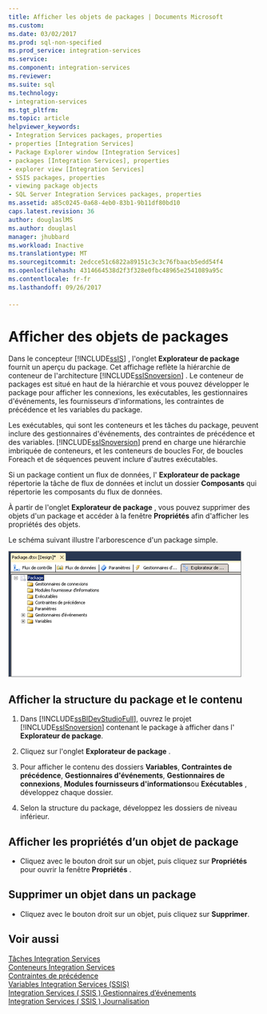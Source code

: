 ```yaml
---
title: Afficher les objets de packages | Documents Microsoft
ms.custom: 
ms.date: 03/02/2017
ms.prod: sql-non-specified
ms.prod_service: integration-services
ms.service: 
ms.component: integration-services
ms.reviewer: 
ms.suite: sql
ms.technology:
- integration-services
ms.tgt_pltfrm: 
ms.topic: article
helpviewer_keywords:
- Integration Services packages, properties
- properties [Integration Services]
- Package Explorer window [Integration Services]
- packages [Integration Services], properties
- explorer view [Integration Services]
- SSIS packages, properties
- viewing package objects
- SQL Server Integration Services packages, properties
ms.assetid: a85c0245-0a68-4eb0-83b1-9b11df80bd10
caps.latest.revision: 36
author: douglaslMS
ms.author: douglasl
manager: jhubbard
ms.workload: Inactive
ms.translationtype: MT
ms.sourcegitcommit: 2edcce51c6822a89151c3c3c76fbaacb5edd54f4
ms.openlocfilehash: 4314664538d2f3f328e0fbc48965e2541089a95c
ms.contentlocale: fr-fr
ms.lasthandoff: 09/26/2017

---
```

# <a name="view-package-objects"></a>Afficher des objets de packages
  Dans le concepteur [!INCLUDE[ssIS](../includes/ssis-md.md)] , l'onglet **Explorateur de package** fournit un aperçu du package. Cet affichage reflète la hiérarchie de conteneur de l'architecture [!INCLUDE[ssISnoversion](../includes/ssisnoversion-md.md)] . Le conteneur de packages est situé en haut de la hiérarchie et vous pouvez développer le package pour afficher les connexions, les exécutables, les gestionnaires d'événements, les fournisseurs d'informations, les contraintes de précédence et les variables du package.  
  
 Les exécutables, qui sont les conteneurs et les tâches du package, peuvent inclure des gestionnaires d'événements, des contraintes de précédence et des variables. [!INCLUDE[ssISnoversion](../includes/ssisnoversion-md.md)] prend en charge une hiérarchie imbriquée de conteneurs, et les conteneurs de boucles For, de boucles Foreach et de séquences peuvent inclure d'autres exécutables.  
  
 Si un package contient un flux de données, l' **Explorateur de package** répertorie la tâche de flux de données et inclut un dossier **Composants** qui répertorie les composants du flux de données.  
  
 À partir de l'onglet **Explorateur de package** , vous pouvez supprimer des objets d'un package et accéder à la fenêtre **Propriétés** afin d'afficher les propriétés des objets.  
  
 Le schéma suivant illustre l'arborescence d'un package simple.  
  
 ![Capture d’écran de l’onglet Explorateur de Package](../integration-services/media/packageexplorer.gif "capture d’écran de l’onglet Explorateur de Package")  
  
## <a name="view-the-package-structure-and-content"></a>Afficher la structure du package et le contenu  
  
1.  Dans [!INCLUDE[ssBIDevStudioFull](../includes/ssbidevstudiofull-md.md)], ouvrez le projet [!INCLUDE[ssISnoversion](../includes/ssisnoversion-md.md)] contenant le package à afficher dans l' **Explorateur de package**.  
  
2.  Cliquez sur l'onglet **Explorateur de package** .  
  
3.  Pour afficher le contenu des dossiers **Variables**, **Contraintes de précédence**, **Gestionnaires d'événements**, **Gestionnaires de connexions**, **Modules fournisseurs d'informations**ou **Exécutables** , développez chaque dossier.  
  
4.  Selon la structure du package, développez les dossiers de niveau inférieur.  
  
## <a name="view-the-properties-of-a-package-object"></a>Afficher les propriétés d’un objet de package
  
-   Cliquez avec le bouton droit sur un objet, puis cliquez sur **Propriétés** pour ouvrir la fenêtre **Propriétés** .  
  
## <a name="delete-an-object-in-a-package"></a>Supprimer un objet dans un package  
  
-   Cliquez avec le bouton droit sur un objet, puis cliquez sur **Supprimer**. 
 
## <a name="see-also"></a>Voir aussi  
 [Tâches Integration Services](../integration-services/control-flow/integration-services-tasks.md)   
 [Conteneurs Integration Services](../integration-services/control-flow/integration-services-containers.md)   
 [Contraintes de précédence](../integration-services/control-flow/precedence-constraints.md)   
 [Variables Integration Services &#40;SSIS&#41;](../integration-services/integration-services-ssis-variables.md)   
 [Integration Services &#40; SSIS &#41; Gestionnaires d’événements](../integration-services/integration-services-ssis-event-handlers.md)   
 [Integration Services &#40; SSIS &#41; Journalisation](../integration-services/performance/integration-services-ssis-logging.md)  
  
  

